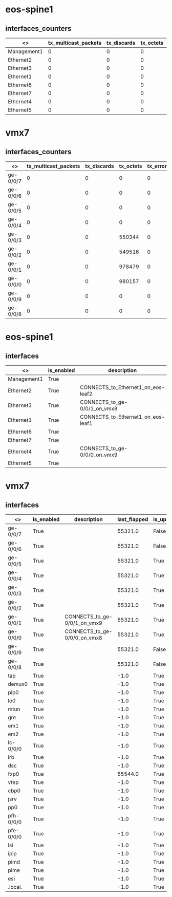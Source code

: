 # eos-spine1

## interfaces_counters

 <>  |tx_multicast_packets |tx_discards |tx_octets |tx_errors |rx_octets |tx_unicast_packets |rx_errors |tx_broadcast_packets |rx_multicast_packets |rx_broadcast_packets |rx_discards |rx_unicast_packets |
--- |--- |--- |--- |--- |--- |--- |--- |--- |--- |--- |--- |--- |
  Management1 |0 |0 |0 |0 |0 |0 |0 |0 |0 |0 |0 |0 |
  Ethernet2 |0 |0 |0 |0 |0 |0 |0 |0 |0 |0 |0 |0 |
  Ethernet3 |0 |0 |0 |0 |0 |0 |0 |0 |0 |0 |0 |0 |
  Ethernet1 |0 |0 |0 |0 |0 |0 |0 |0 |0 |0 |0 |0 |
  Ethernet6 |0 |0 |0 |0 |0 |0 |0 |0 |0 |0 |0 |0 |
  Ethernet7 |0 |0 |0 |0 |0 |0 |0 |0 |0 |0 |0 |0 |
  Ethernet4 |0 |0 |0 |0 |0 |0 |0 |0 |0 |0 |0 |0 |
  Ethernet5 |0 |0 |0 |0 |0 |0 |0 |0 |0 |0 |0 |0 |

# vmx7

## interfaces_counters

 <>  |tx_multicast_packets |tx_discards |tx_octets |tx_errors |rx_octets |tx_unicast_packets |rx_errors |tx_broadcast_packets |rx_multicast_packets |rx_broadcast_packets |rx_discards |rx_unicast_packets |
--- |--- |--- |--- |--- |--- |--- |--- |--- |--- |--- |--- |--- |
  ge-0/0/7 |0 |0 |0 |0 |0 |0 |0 |0 |0 |0 |0 |0 |
  ge-0/0/6 |0 |0 |0 |0 |0 |0 |0 |0 |0 |0 |0 |0 |
  ge-0/0/5 |0 |0 |0 |0 |0 |0 |0 |0 |0 |0 |0 |0 |
  ge-0/0/4 |0 |0 |0 |0 |0 |0 |0 |0 |0 |0 |0 |0 |
  ge-0/0/3 |0 |0 |550344 |0 |0 |0 |0 |0 |0 |0 |0 |0 |
  ge-0/0/2 |0 |0 |549516 |0 |0 |0 |0 |0 |0 |0 |0 |0 |
  ge-0/0/1 |0 |0 |978479 |0 |763052 |0 |0 |0 |0 |0 |0 |0 |
  ge-0/0/0 |0 |0 |980157 |0 |902370 |0 |0 |0 |0 |0 |0 |0 |
  ge-0/0/9 |0 |0 |0 |0 |0 |0 |0 |0 |0 |0 |0 |0 |
  ge-0/0/8 |0 |0 |0 |0 |0 |0 |0 |0 |0 |0 |0 |0 |

# eos-spine1

## interfaces

 <>  |is_enabled |description |last_flapped |is_up |mac_address |speed |
--- |--- |--- |--- |--- |--- |--- |
  Management1 |True | |1492826646.01 |True |2C:C2:60:0B:DA:88 |1000 |
  Ethernet2 |True |CONNECTS_to_Ethernet1_on_eos-leaf2 |1492826646.01 |True |2C:C2:60:03:16:F6 |1000 |
  Ethernet3 |True |CONNECTS_to_ge-0/0/1_on_vmx8 |1492826645.83 |True |2C:C2:60:16:4B:47 |1000 |
  Ethernet1 |True |CONNECTS_to_Ethernet1_on_eos-leaf1 |1492826646.09 |True |2C:C2:60:29:AB:7C |1000 |
  Ethernet6 |True | |1492826645.83 |True |2C:C2:60:65:C4:59 |1000 |
  Ethernet7 |True | |1492826646.01 |True |2C:C2:60:3A:E0:4D |1000 |
  Ethernet4 |True |CONNECTS_to_ge-0/0/0_on_vmx9 |1492826645.83 |True |2C:C2:60:58:43:E6 |1000 |
  Ethernet5 |True | |1492826646.01 |True |2C:C2:60:05:85:D6 |1000 |

# vmx7

## interfaces

 <>  |is_enabled |description |last_flapped |is_up |mac_address |speed |
--- |--- |--- |--- |--- |--- |--- |
  ge-0/0/7 |True | |55321.0 |False |00:05:86:71:54:07 |1000 |
  ge-0/0/6 |True | |55321.0 |False |00:05:86:71:54:06 |1000 |
  ge-0/0/5 |True | |55321.0 |True |2C:C2:60:36:AD:7E |1000 |
  ge-0/0/4 |True | |55321.0 |True |2C:C2:60:52:DF:F9 |1000 |
  ge-0/0/3 |True | |55321.0 |True |2C:C2:60:75:E4:FA |1000 |
  ge-0/0/2 |True | |55321.0 |True |2C:C2:60:27:86:5F |1000 |
  ge-0/0/1 |True |CONNECTS_to_ge-0/0/1_on_vmx9 |55321.0 |True |2C:C2:60:6D:F1:3E |1000 |
  ge-0/0/0 |True |CONNECTS_to_ge-0/0/0_on_vmx8 |55321.0 |True |2C:C2:60:71:67:42 |1000 |
  ge-0/0/9 |True | |55321.0 |False |00:05:86:71:54:09 |1000 |
  ge-0/0/8 |True | |55321.0 |False |00:05:86:71:54:08 |1000 |
  tap |True | |-1.0 |True |Unspecified |-1 |
  demux0 |True | |-1.0 |True |Unspecified |-1 |
  pip0 |True | |-1.0 |True |00:05:86:71:5B:B0 |-1 |
  lo0 |True | |-1.0 |True |Unspecified |-1 |
  mtun |True | |-1.0 |True |None |-1 |
  gre |True | |-1.0 |True |None |-1 |
  em1 |True | |-1.0 |True |2C:C2:60:3E:C1:C4 |1000 |
  em2 |True | |-1.0 |True |2C:C2:60:1F:96:FA |1000 |
  lc-0/0/0 |True | |-1.0 |True |Unspecified |800 |
  irb |True | |-1.0 |True |00:05:86:71:5B:F0 |-1 |
  dsc |True | |-1.0 |True |Unspecified |-1 |
  fxp0 |True | |55544.0 |True |2C:C2:60:12:39:19 |1000 |
  vtep |True | |-1.0 |True |Unspecified |-1 |
  cbp0 |True | |-1.0 |True |00:05:86:71:54:11 |-1 |
  jsrv |True | |-1.0 |True |38:08:00:00:00:00 |-1 |
  pp0 |True | |-1.0 |True |Unspecified |-1 |
  pfh-0/0/0 |True | |-1.0 |True |Unspecified |800 |
  pfe-0/0/0 |True | |-1.0 |True |Unspecified |800 |
  lsi |True | |-1.0 |True |Unspecified |-1 |
  ipip |True | |-1.0 |True |None |-1 |
  pimd |True | |-1.0 |True |None |-1 |
  pime |True | |-1.0 |True |None |-1 |
  esi |True | |-1.0 |True |Unspecified |-1 |
  .local. |True | |-1.0 |True |Unspecified |-1 |

